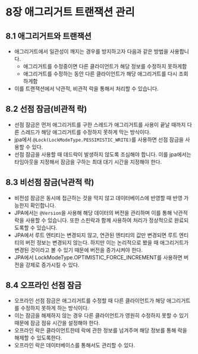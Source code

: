 # 8장 애그리거트 트랜잭션 관리

## 8.1 애그리거트와 트랜잭션

* 애그리거트에서 일관성이 깨지는 경우를 방지하고자 다음과 같은 방법을 사용합니다.
  * 애그리거트를 수정중이면 다른 클라이언트가 해당 정보를 수정하지 못하게함
  * 애그리거트를 수정하는 동안 다른 클라이언트가 해당 애그리거트를 다시 조회하게함
* 이를 트랜잭션에서 낙관적, 비관적 락을 통해서 처리할 수 있습니다.

## 8.2 선점 잠금(비관적 락)

* 선점 잠금은 먼저 애그리거트를 구한 스레드가 애그리거트를 사용이 끝날 때까지 다른 스레드가 해당 애그리거트를 수정하지 못하게 막는 방식이다.
* jpa에서 `@Lock(LockModeType.PESSIMISTIC_WRITE)`를 사용하면 선점 잠금을 사용할 수 있다.
* 선점 잠금을 사용할 때 데드락이 발생하지 않도록 조심해야 합니다. 이를 jpa에서는 타임아웃을 지정해서 잠금을 구하는 최대 대기 시간을 지정해야 한다.

## 8.3 비선점 잠금(낙관적 락)

* 비전섬 잠금은 동시에 접근하는 것을 막지 않고 데이터베이스에 반영할 때 반영 가능한지 확인합니다.
* JPA에서는 `@Version`을 사용해 해당 데이터의 버전을 관리하며 이를 통해 낙관적 락을 사용할 수 있습니다. 또한 스핀락과 함께 사용하여 처리가 정상적으로 완료되도록할 수 있습니다.
* JPA에서 루트 엔티티는 변경되지 않고, 연관된 엔티티의 값만 변경되면 루트 엔티티의 버전 정보는 변경되지 않는다. 하지만 이는 논리적으로 봤을 때 애그리거트가 변경된 것이라고 볼 수 있기 때문에 버전을 증가시켜야 한다.
* JPA에서 LockModeType.OPTIMISTIC_FORCE_INCREMENT를 사용하면 버전을 강제로 증가시킬 수 있다.

## 8.4 오프라인 선점 잠금

* 오프라인 선점 잠금은 애그리거트를 수정할 때 다른 클라이언트가 해당 애그리거트를 수정하지 못하게 하는 방식이다.
* 이는 잠금을 해제하지 않는 경우 다른 클라이언트가 영원히 수정하지 못할 수 있기 때문에 잠금 점유 시간을 설정해야 한다.
* 오프라인 락은 클라이언트한테 락에 관한 정보를 넘겨주며 해당 정보를 통해 락을 해제할 수 있도록한다.
* 오프라인 락은 데이터베이스를 통해서도 관리할 수 있다.